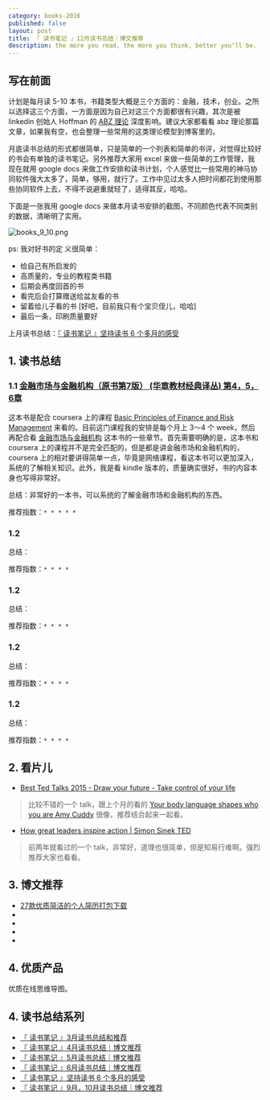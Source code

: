 ```yaml
---
category: books-2016
published: false
layout: post
title: 『 读书笔记 』12月读书总结｜博文推荐
description: the more you read, the more you think, better you'll be.
---
```


## 写在前面

计划是每月读 5-10 本书，书籍类型大概是三个方面的：金融，技术，创业。之所以选择这三个方面，一方面是因为自己对这三个方面都很有兴趣，其次是被 linkedin 创始人 Hoffman 的 [ABZ 理论](http://techcrunch.com/2012/02/14/in-startups-and-life-you-need-plan-a-b-and-z/) 深度影响。建议大家都看看 abz 理论那篇文章，如果我有空，也会整理一些常用的这类理论模型到博客里的。

月底读书总结的形式都很简单，只是简单的一个列表和简单的书评，对觉得比较好的书会有单独的读书笔记。另外推荐大家用 excel 来做一些简单的工作管理，我现在就用 google docs 来做工作安排和读书计划，个人感觉比一些常用的神马协同软件强大太多了，简单，够用，就行了。工作中见过太多人把时间都花到使用那些协同软件上去，不得不说避重就轻了，适得其反，哈哈。

下面是一张我用 google docs 来做本月读书安排的截图，不同颜色代表不同类别的数据，清晰明了实用。

![books_9_10.png](../images/books_9_10.png)

ps: 我对好书的定  义很简单：

- 给自己有所启发的
- 高质量的，专业的教程类书籍
- 后期会再度回首的书
- 看完后会打算赠送给盆友看的书
- 留着给儿子看的书 [好吧，目前我只有个宝贝侄儿，哈哈]
- 最后一条，印刷质量要好

上月读书总结：[『 读书笔记 』坚持读书 6 个多月的感受](../books-recommend-and-summarize-on-july-2016)


## 1. 读书总结

### 1.1 [金融市场与金融机构（原书第7版） (华章教材经典译丛) 第4，5，6章](https://www.amazon.cn/%E9%87%91%E8%9E%8D%E5%B8%82%E5%9C%BA%E4%B8%8E%E9%87%91%E8%9E%8D%E6%9C%BA%E6%9E%84-%E5%BC%97%E9%9B%B7%E5%BE%B7%E9%87%8C%E5%85%8B-S-%E7%B1%B3%E4%BB%80%E9%87%91-%E6%96%AF%E5%9D%A6%E5%88%A9-G-%E5%9F%83%E9%87%91%E6%96%AF-%E8%91%97/dp/B00UFDW1AE)

这本书是配合 coursera 上的课程 [Basic Principles of Finance and Risk Management](https://www.coursera.org/learn/financial-markets/home/info) 来看的。目前这门课程我的安排是每个月上 3～4 个 week，然后再配合看 [金融市场与金融机构]() 这本书的一些章节。首先需要明确的是，这本书和 coursera 上的课程并不是完全匹配的，但是都是讲金融市场和金融机构的，coursera 上的相对要讲得简单一点，毕竟是网络课程，看这本书可以更加深入，系统的了解相关知识。此外，我是看 kindle 版本的，质量确实很好，书的内容本身也写得非常好。

总结：非常好的一本书，可以系统的了解金融市场和金融机构的东西。

推荐指数：`* * * * *`



### 1.2 []()


总结：

推荐指数：`* * * *`


### 1.2 []()


总结：

推荐指数：`* * * *`


### 1.2 []()


总结：

推荐指数：`* * * *`


### 1.2 []()


总结：

推荐指数：`* * * *`



## 2. 看片儿

- [Best Ted Talks 2015 - Draw your future - Take control of your life](https://www.youtube.com/watch?v=4vl6wCiUZYc)

> 比较不错的一个 talk，跟上个月的看的 [Your body language shapes who you are Amy Cuddy](https://www.youtube.com/watch?v=Ks-_Mh1QhMc) 很像，推荐结合起来一起看。

- [How great leaders inspire action | Simon Sinek TED ](https://www.youtube.com/watch?v=qp0HIF3SfI4)

> 前两年就看过的一个 talk，非常好，道理也很简单，但是知易行难啊。强烈推荐大家也看看。


## 3. 博文推荐 

- [27款优质简洁的个人简历打包下载](http://xituqu.com/535.html)
- []()
- []()
- []()
- []()


## 4. 优质产品


优质在线思维导图。

## 4. 读书总结系列

- [『 读书笔记 』3月读书总结和推荐](../books-recommend-and-summarize-on-mar-2016)
- [『 读书笔记 』4月读书总结｜博文推荐](../books-recommend-and-summarize-on-apr-2016)
- [『 读书笔记 』5月读书总结｜博文推荐](../books-recommend-and-summarize-on-May-2016)
- [『 读书笔记 』6月读书总结｜博文推荐](../books-recommend-and-summarize-on-June-2016)
- [『 读书笔记 』坚持读书 6 个多月的感受](../books-recommend-and-summarize-on-july-2016)
- [『 读书笔记 』9月，10月读书总结｜博文推荐](../books-recommend-and-summarize-on-sep-2016)